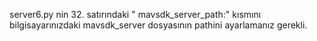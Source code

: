 server6.py nin 32. satırındaki " mavsdk_server_path:" kısmını bilgisayarınızdaki mavsdk_server dosyasının pathini ayarlamanız gerekli.
